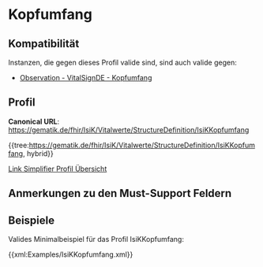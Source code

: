 # Kopfumfang

## Kompatibilität

Instanzen, die gegen dieses Profil valide sind, sind auch valide gegen:

* [Observation - VitalSignDE - Kopfumfang](http://fhir.de/StructureDefinition/observation-de-vitalsign-kopfumfang)

## Profil

**Canonical URL**: https://gematik.de/fhir/IsiK/Vitalwerte/StructureDefinition/IsiKKopfumfang

{{tree:https://gematik.de/fhir/IsiK/Vitalwerte/StructureDefinition/IsiKKopfumfang, hybrid}}

[Link Simplifier Profil Übersicht](https://gematik.de/fhir/IsiK/Vitalwerte/StructureDefinition/IsiKKopfumfang)

## Anmerkungen zu den Must-Support Feldern

## Beispiele

Valides Minimalbeispiel für das Profil IsiKKopfumfang:

{{xml:Examples/IsiKKopfumfang.xml}}
